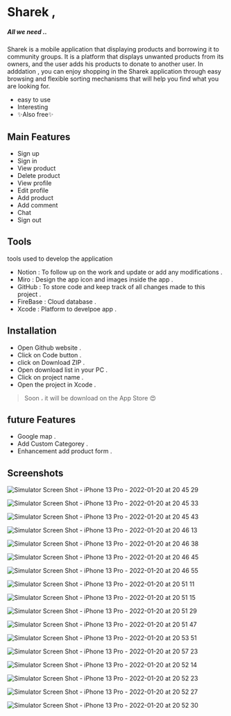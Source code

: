# Sharek , 
##### All we need .. 

Sharek is a mobile application that displaying products and borrowing it to community groups. It is a platform that displays unwanted products from its owners, and the user adds his products to donate to another user.
In adddation , you can enjoy shopping in the Sharek application through easy browsing and flexible sorting mechanisms that will help you find what you are looking for. 

- easy to use
- Interesting
- ✨Also free✨

## Main Features
- Sign up
- Sign in
- View product
- Delete product
- View profile
- Edit profile
- Add product
- Add comment
- Chat
- Sign out

## Tools
tools used to develop the application
- Notion : To follow up on the work and update or add any modifications . 
- Miro : Design the app icon and images inside the app .
- GitHub : To store code and keep track of all changes made to this project .
- FireBase :  Cloud database .
- Xcode : Platform to develpoe app .

## Installation
- Open Github website .  
- Click on Code button . 
- click on Download ZIP . 
- Open download list in your PC .
- Click on project name .
- Open the project in Xcode .

> Soon  ، it will be download on the App Store 😍

## future Features
- Google map .
- Add Custom Categorey .
- Enhancement add product form .

## Screenshots
![Simulator Screen Shot - iPhone 13 Pro - 2022-01-20 at 20 45 29](https://user-images.githubusercontent.com/92252929/150394632-98765490-86d0-4d8c-a14d-07139685a475.png)

![Simulator Screen Shot - iPhone 13 Pro - 2022-01-20 at 20 45 33](https://user-images.githubusercontent.com/92252929/150394661-c0aaa1d7-bcdd-4643-8489-2f9c5c25008b.png)


![Simulator Screen Shot - iPhone 13 Pro - 2022-01-20 at 20 45 43](https://user-images.githubusercontent.com/92252929/150394694-71c994f7-25e0-4590-8f17-05a33270d073.png)


![Simulator Screen Shot - iPhone 13 Pro - 2022-01-20 at 20 46 13](https://user-images.githubusercontent.com/92252929/150394819-54dc4d9c-4708-4a7c-b898-0685b1f40c96.png)




![Simulator Screen Shot - iPhone 13 Pro - 2022-01-20 at 20 46 38](https://user-images.githubusercontent.com/92252929/150394844-ce0b3caa-f8e3-44a3-884c-ca8fc04529fd.png)



![Simulator Screen Shot - iPhone 13 Pro - 2022-01-20 at 20 46 45](https://user-images.githubusercontent.com/92252929/150394861-88ebd90f-df05-476c-8c97-a293a4de055b.png)


![Simulator Screen Shot - iPhone 13 Pro - 2022-01-20 at 20 46 55](https://user-images.githubusercontent.com/92252929/150394867-91190bb8-1732-4032-8fbb-4512088d70ce.png)




![Simulator Screen Shot - iPhone 13 Pro - 2022-01-20 at 20 51 11](https://user-images.githubusercontent.com/92252929/150395551-dcded8df-d310-45e9-8b96-97fc323615c6.png)


![Simulator Screen Shot - iPhone 13 Pro - 2022-01-20 at 20 51 15](https://user-images.githubusercontent.com/92252929/150394919-5c34b549-734d-47bf-9870-39f3775a1c3d.png)



![Simulator Screen Shot - iPhone 13 Pro - 2022-01-20 at 20 51 29](https://user-images.githubusercontent.com/92252929/150394943-7e6ee4f5-3f09-4476-9182-5851f38cba5c.png)


![Simulator Screen Shot - iPhone 13 Pro - 2022-01-20 at 20 51 47](https://user-images.githubusercontent.com/92252929/150394962-f489e94d-b08c-4e58-a4b1-bab0c3d1d92a.png)


![Simulator Screen Shot - iPhone 13 Pro - 2022-01-20 at 20 53 51](https://user-images.githubusercontent.com/92252929/150395101-84250506-4a3c-430c-a54a-dca2397f60ba.png)

![Simulator Screen Shot - iPhone 13 Pro - 2022-01-20 at 20 57 23](https://user-images.githubusercontent.com/92252929/150395149-088bed60-42cc-4e40-a115-8dcfe2bfef1f.png)

![Simulator Screen Shot - iPhone 13 Pro - 2022-01-20 at 20 52 14](https://user-images.githubusercontent.com/92252929/150395190-ec4a63dc-04a5-41d4-8784-93247da9975a.png)


![Simulator Screen Shot - iPhone 13 Pro - 2022-01-20 at 20 52 23](https://user-images.githubusercontent.com/92252929/150395201-78f1dea8-988c-4801-a9f3-a14e252a9e78.png)


![Simulator Screen Shot - iPhone 13 Pro - 2022-01-20 at 20 52 27](https://user-images.githubusercontent.com/92252929/150395213-8a0e595a-ddf5-4b5f-9013-ff5807f054c7.png)

![Simulator Screen Shot - iPhone 13 Pro - 2022-01-20 at 20 52 30](https://user-images.githubusercontent.com/92252929/150395222-9e724117-3e83-4c64-8090-e2ed09d250d4.png)


